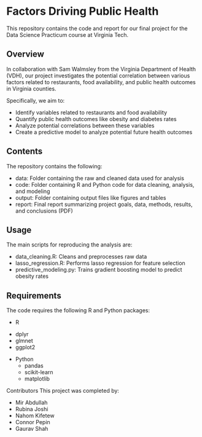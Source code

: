 # Factors Driving Public Health
This repository contains the code and report for our final project for the Data Science Practicum course at Virginia Tech.

## Overview
In collaboration with Sam Walmsley from the Virginia Department of Health (VDH), our project investigates the potential correlation between various factors related to restaurants, food availability, and public health outcomes in Virginia counties.

Specifically, we aim to:

* Identify variables related to restaurants and food availability
* Quantify public health outcomes like obesity and diabetes rates
* Analyze potential correlations between these variables
* Create a predictive model to analyze potential future health outcomes

## Contents
The repository contains the following:

* data: Folder containing the raw and cleaned data used for analysis
* code: Folder containing R and Python code for data cleaning, analysis, and modeling
* output: Folder containing output files like figures and tables
* report: Final report summarizing project goals, data, methods, results, and conclusions (PDF)
## Usage
The main scripts for reproducing the analysis are:

* data_cleaning.R: Cleans and preprocesses raw data
* lasso_regression.R: Performs lasso regression for feature selection
* predictive_modeling.py: Trains gradient boosting model to predict obesity rates
## Requirements
The code requires the following R and Python packages:

* R
 - dplyr
 - glmnet
 - ggplot2
* Python
  - pandas
  - scikit-learn
  - matplotlib

Contributors
This project was completed by:

* Mir Abdullah
* Rubina Joshi
* Nahom Kifetew
* Connor Pepin
* Gaurav Shah

